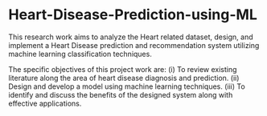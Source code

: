 # Heart-Disease-Prediction-using-ML
This research work aims to analyze the Heart related dataset, design, and implement a 
Heart Disease prediction and recommendation system utilizing machine learning 
classification techniques. 

The specific objectives of this project work are:
(i) To review existing literature along the area of heart disease diagnosis and prediction.
(ii) Design and develop a model using machine learning techniques.
(iii) To identify and discuss the benefits of the designed system along with effective 
applications.
